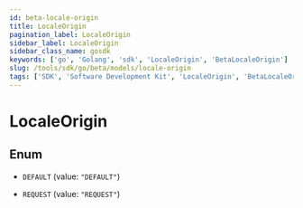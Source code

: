 ```yaml
---
id: beta-locale-origin
title: LocaleOrigin
pagination_label: LocaleOrigin
sidebar_label: LocaleOrigin
sidebar_class_name: gosdk
keywords: ['go', 'Golang', 'sdk', 'LocaleOrigin', 'BetaLocaleOrigin'] 
slug: /tools/sdk/go/beta/models/locale-origin
tags: ['SDK', 'Software Development Kit', 'LocaleOrigin', 'BetaLocaleOrigin']
---
```


# LocaleOrigin

## Enum


* `DEFAULT` (value: `"DEFAULT"`)

* `REQUEST` (value: `"REQUEST"`)


